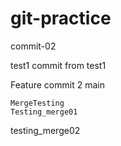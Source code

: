 # git-practice

commit-02

 test1
commit from test1

Feature commit 2
 main


    MergeTesting 
    Testing_merge01
 testing_merge02
